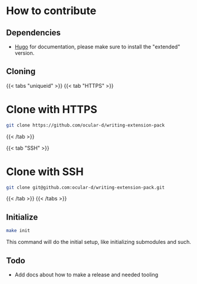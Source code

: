 # How to contribute

## Dependencies

- [Hugo](https://gohugo.io/ "Link to website of Hugo") for documentation, please make
sure to install the "extended" version.

## Cloning

{{< tabs "uniqueid" >}}
{{< tab "HTTPS" >}}
# Clone with HTTPS

```bash
git clone https://github.com/ocular-d/writing-extension-pack
```
{{< /tab >}}

{{< tab "SSH" >}}

# Clone with SSH

```bash
git clone git@github.com:ocular-d/writing-extension-pack.git
```
{{< /tab >}}
{{< /tabs >}}

## Initialize

```bash
make init
```

This command will do the initial setup, like initializing submodules and such.

## Todo

- Add docs about how to make a release and needed tooling
